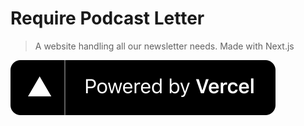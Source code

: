 # Require Podcast Letter

> A website handling all our newsletter needs. Made with Next.js

[![Powered by Vercel](/powered-by-vercel.svg)](https://www.vercel.com?utm_source=require-podcast&utm_campaign=oss)